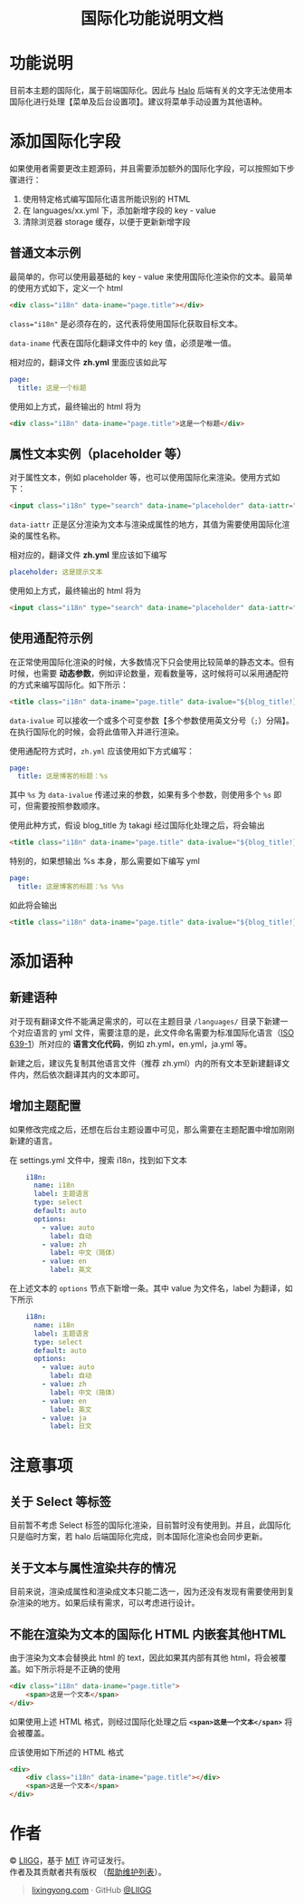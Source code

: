 <h1 align="center">国际化功能说明文档</h1>

# 功能说明
目前本主题的国际化，属于前端国际化。因此与 [Halo](https://halo.run) 后端有关的文字无法使用本国际化进行处理【菜单及后台设置项】。建议将菜单手动设置为其他语种。
# 添加国际化字段
如果使用者需要更改主题源码，并且需要添加额外的国际化字段，可以按照如下步骤进行：

1. 使用特定格式编写国际化语言所能识别的 HTML
2. 在 languages/xx.yml 下，添加新增字段的 key - value
3. 清除浏览器 storage 缓存，以便于更新新增字段

## 普通文本示例
最简单的，你可以使用最基础的 key - value 来使用国际化渲染你的文本。最简单的使用方式如下，定义一个 html
```html
<div class="i18n" data-iname="page.title"></div>
```

`class="i18n"` 是必须存在的，这代表将使用国际化获取目标文本。 

`data-iname` 代表在国际化翻译文件中的 key 值，必须是唯一值。

相对应的，翻译文件 **zh.yml** 里面应该如此写

```yml
page:
  title: 这是一个标题
```

使用如上方式，最终输出的 html 将为
```html
<div class="i18n" data-iname="page.title">这是一个标题</div>
```

## 属性文本实例（placeholder 等）

对于属性文本，例如 placeholder 等，也可以使用国际化来渲染。使用方式如下：

```html
<input class="i18n" type="search" data-iname="placeholder" data-iattr="placeholder" placeholder="Search...">	
```

`data-iattr` 正是区分渲染为文本与渲染成属性的地方，其值为需要使用国际化渲染的属性名称。

相对应的，翻译文件 **zh.yml** 里应该如下编写

```yml
placeholder: 这是提示文本
```

使用如上方式，最终输出的 html 将为

```html
<input class="i18n" type="search" data-iname="placeholder" data-iattr="placeholder" placeholder="这是提示文本">	
```

## 使用通配符示例

在正常使用国际化渲染的时候，大多数情况下只会使用比较简单的静态文本。但有时候，也需要 **动态参数**，例如评论数量，观看数量等，这时候将可以采用通配符的方式来编写国际化。如下所示：

```html
<title class="i18n" data-iname="page.title" data-ivalue="${blog_title!}"></title>
```

`data-ivalue` 可以接收一个或多个可变参数【多个参数使用英文分号（`;`）分隔】。在执行国际化的时候，会将此值带入并进行渲染。

使用通配符方式时，`zh.yml` 应该使用如下方式编写：

```yml
page:
  title: 这是博客的标题：%s
```

其中 `%s` 为 `data-ivalue` 传递过来的参数，如果有多个参数，则使用多个 `%s` 即可，但需要按照参数顺序。

使用此种方式，假设 blog_title 为 takagi 经过国际化处理之后，将会输出

```html
<title class="i18n" data-iname="page.title" data-ivalue="${blog_title!}">这是博客的标题：takagi</title>
```

特别的，如果想输出 %s 本身，那么需要如下编写 yml
```yml
page:
  title: 这是博客的标题：%s %%s
```

如此将会输出
```html
<title class="i18n" data-iname="page.title" data-ivalue="${blog_title!}">这是博客的标题：takagi %s</title>
```
# 添加语种
## 新建语种
对于现有翻译文件不能满足需求的，可以在主题目录 `/languages/` 目录下新建一个对应语言的 yml 文件，需要注意的是，此文件命名需要为标准国际化语言（[ISO 639-1](https://baike.baidu.com/item/ISO%20639-1/8292914?fr=aladdin)）所对应的 **语言文化代码**，例如 zh.yml，en.yml，ja.yml 等。

新建之后，建议先复制其他语言文件（推荐 zh.yml）内的所有文本至新建翻译文件内，然后依次翻译其内的文本即可。

## 增加主题配置
如果修改完成之后，还想在后台主题设置中可见，那么需要在主题配置中增加刚刚新建的语言。

在 settings.yml 文件中，搜索 i18n，找到如下文本
```yaml
    i18n:
      name: i18n
      label: 主题语言
      type: select
      default: auto
      options:
        - value: auto
          label: 自动
        - value: zh
          label: 中文（简体）
        - value: en
          label: 英文
```

在上述文本的 `options` 节点下新增一条。其中 value 为文件名，label 为翻译，如下所示

```yaml
    i18n:
      name: i18n
      label: 主题语言
      type: select
      default: auto
      options:
        - value: auto
          label: 自动
        - value: zh
          label: 中文（简体）
        - value: en
          label: 英文
        - value: ja
          label: 日文
```

# 注意事项

## 关于 Select 等标签
目前暂不考虑 Select 标签的国际化渲染，目前暂时没有使用到。并且，此国际化只是临时方案，若 halo 后端国际化完成，则本国际化渲染也会同步更新。

## 关于文本与属性渲染共存的情况
目前来说，渲染成属性和渲染成文本只能二选一，因为还没有发现有需要使用到复杂渲染的地方。如果后续有需求，可以考虑进行设计。

## 不能在渲染为文本的国际化 HTML 内嵌套其他HTML
由于渲染为文本会替换此 html 的 text，因此如果其内部有其他 html，将会被覆盖。如下所示将是不正确的使用
```html
<div class="i18n" data-iname="page.title">
    <span>这是一个文本</span>
</div>
```

如果使用上述 HTML 格式，则经过国际化处理之后 **`<span>这是一个文本</span>`** 将会被覆盖。

应该使用如下所述的 HTML 格式
```html
<div>
    <div class="i18n" data-iname="page.title"></div>
    <span>这是一个文本</span>
</div>
```

# 作者

© [LIlGG](https://github.com/LIlGG)，基于 [MIT](./LICENSE) 许可证发行。<br>
作者及其贡献者共有版权 （[帮助维护列表](https://github.com/LIlGG/halo-theme-sakura/graphs/contributors)）。

> [lixingyong.com](https://lixingyong.com) · GitHub [@LIlGG](https://github.com/LIlGG)